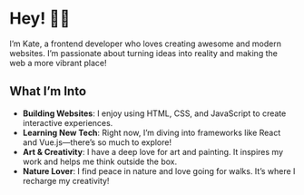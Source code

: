 # Hey! 🤩👋

I’m Kate, a frontend developer who loves creating awesome and modern websites. 
I’m passionate about turning ideas into reality and making the web a more vibrant place!

## What I’m Into
- **Building Websites**: I enjoy using HTML, CSS, and JavaScript to create interactive experiences.
- **Learning New Tech**: Right now, I’m diving into frameworks like React and Vue.js—there’s so much to explore!
- **Art & Creativity**: I have a deep love for art and painting. It inspires my work and helps me think outside the box.
- **Nature Lover**: I find peace in nature and love going for walks. It’s where I recharge my creativity!
